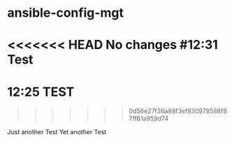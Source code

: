 # ansible-config-mgt
<<<<<<< HEAD
No changes
#12:31 Test
=======
# 12:25 TEST
>>>>>>> 0d56e27f36a88f3ef830978588f87ff61a959d74

Just another Test
Yet another Test